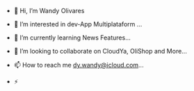 - 👋 Hi, I’m Wandy Olivares
- 👀 I’m interested in dev-App Multiplataform ...
- 🌱 I’m currently learning News Features...
- 💞️ I’m looking to collaborate on CloudYa, OliShop and More...
- 📫 How to reach me dy.wandy@icloud.com...

- ⚡ 

<!---
dy-wandy/dy-wandy is a ✨ special ✨ repository because its `README.md` (this file) appears on your GitHub profile.
You can click the Preview link to take a look at your changes.
--->
